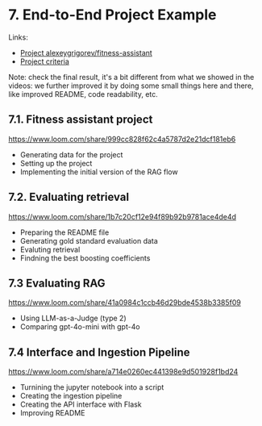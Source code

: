# 7. End-to-End Project Example 

Links:

* [Project alexeygrigorev/fitness-assistant](https://github.com/alexeygrigorev/fitness-assistant)
* [Project criteria](../project.md#evaluation-criteria)


Note: check the final result, it's a bit different 
from what we showed in the videos: we further improved it
by doing some small things here and there, like improved
README, code readability, etc.


## 7.1. Fitness assistant project

https://www.loom.com/share/999cc828f62c4a5787d2e21dcf181eb6

* Generating data for the project
* Setting up the project
* Implementing the initial version of the RAG flow

## 7.2. Evaluating retrieval

https://www.loom.com/share/1b7c20cf12e94f89b92b9781ace4de4d


* Preparing the README file
* Generating gold standard evaluation data
* Evaluting retrieval
* Findning the best boosting coefficients


## 7.3 Evaluating RAG

https://www.loom.com/share/41a0984c1ccb46d29bde4538b3385f09

* Using LLM-as-a-Judge (type 2)
* Comparing gpt-4o-mini with gpt-4o

## 7.4 Interface and Ingestion Pipeline

https://www.loom.com/share/a714e0260ec441398e9d501928f1bd24

* Turnining the jupyter notebook into a script
* Creating the ingestion pipeline
* Creating the API interface with Flask
* Improving README


